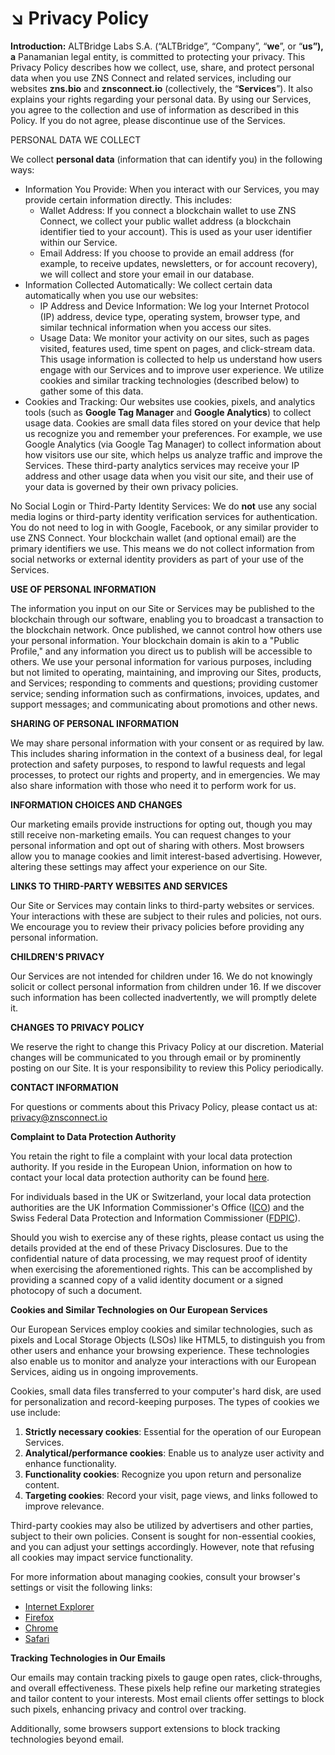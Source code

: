 # ↘️ Privacy Policy

**Introduction:** ALTBridge Labs S.A. (“ALTBridge”, “Company”, “**we**”, or “**us”), a** Panamanian legal entity, is committed to protecting your privacy. This Privacy Policy describes how we collect, use, share, and protect personal data when you use ZNS Connect and related services, including our websites **zns.bio** and **znsconnect.io** (collectively, the “**Services**”). It also explains your rights regarding your personal data. By using our Services, you agree to the collection and use of information as described in this Policy. If you do not agree, please discontinue use of the Services.

PERSONAL DATA WE COLLECT

We collect **personal data** (information that can identify you) in the following ways:

* Information You Provide: When you interact with our Services, you may provide certain information directly. This includes:
  * Wallet Address: If you connect a blockchain wallet to use ZNS Connect, we collect your public wallet address (a blockchain identifier tied to your account). This is used as your user identifier within our Service.
  * Email Address: If you choose to provide an email address (for example, to receive updates, newsletters, or for account recovery), we will collect and store your email in our database.
* Information Collected Automatically: We collect certain data automatically when you use our websites:
  * IP Address and Device Information: We log your Internet Protocol (IP) address, device type, operating system, browser type, and similar technical information when you access our sites.
  * Usage Data: We monitor your activity on our sites, such as pages visited, features used, time spent on pages, and click-stream data. This usage information is collected to help us understand how users engage with our Services and to improve user experience. We utilize cookies and similar tracking technologies (described below) to gather some of this data.
* Cookies and Tracking: Our websites use cookies, pixels, and analytics tools (such as **Google Tag Manager** and **Google Analytics**) to collect usage data. Cookies are small data files stored on your device that help us recognize you and remember your preferences. For example, we use Google Analytics (via Google Tag Manager) to collect information about how visitors use our site, which helps us analyze traffic and improve the Services. These third-party analytics services may receive your IP address and other usage data when you visit our site, and their use of your data is governed by their own privacy policies.

No Social Login or Third-Party Identity Services: We do **not** use any social media logins or third-party identity verification services for authentication. You do not need to log in with Google, Facebook, or any similar provider to use ZNS Connect. Your blockchain wallet (and optional email) are the primary identifiers we use. This means we do not collect information from social networks or external identity providers as part of your use of the Services.

**USE OF PERSONAL INFORMATION**

The information you input on our Site or Services may be published to the blockchain through our software, enabling you to broadcast a transaction to the blockchain network. Once published, we cannot control how others use your personal information. Your blockchain domain is akin to a "Public Profile," and any information you direct us to publish will be accessible to others. We use your personal information for various purposes, including but not limited to operating, maintaining, and improving our Sites, products, and Services; responding to comments and questions; providing customer service; sending information such as confirmations, invoices, updates, and support messages; and communicating about promotions and other news.

**SHARING OF PERSONAL INFORMATION**

We may share personal information with your consent or as required by law. This includes sharing information in the context of a business deal, for legal protection and safety purposes, to respond to lawful requests and legal processes, to protect our rights and property, and in emergencies. We may also share information with those who need it to perform work for us.

**INFORMATION CHOICES AND CHANGES**

Our marketing emails provide instructions for opting out, though you may still receive non-marketing emails. You can request changes to your personal information and opt out of sharing with others. Most browsers allow you to manage cookies and limit interest-based advertising. However, altering these settings may affect your experience on our Site.

**LINKS TO THIRD-PARTY WEBSITES AND SERVICES**

Our Site or Services may contain links to third-party websites or services. Your interactions with these are subject to their rules and policies, not ours. We encourage you to review their privacy policies before providing any personal information.

**CHILDREN'S PRIVACY**

Our Services are not intended for children under 16. We do not knowingly solicit or collect personal information from children under 16. If we discover such information has been collected inadvertently, we will promptly delete it.

**CHANGES TO PRIVACY POLICY**

We reserve the right to change this Privacy Policy at our discretion. Material changes will be communicated to you through email or by prominently posting on our Site. It is your responsibility to review this Policy periodically.

**CONTACT INFORMATION**

For questions or comments about this Privacy Policy, please contact us at:  privacy@znsconnect.io

**Complaint to Data Protection Authority**

You retain the right to file a complaint with your local data protection authority. If you reside in the European Union, information on how to contact your local data protection authority can be found [here](https://edpb.europa.eu/about-edpb/about-edpb/members_en).

For individuals based in the UK or Switzerland, your local data protection authorities are the UK Information Commissioner's Office ([ICO](https://ico.org.uk/global/contact-us/)) and the Swiss Federal Data Protection and Information Commissioner ([FDPIC](https://www.edoeb.admin.ch/edoeb/en/home/the-fdpic/contact/address.html)).

Should you wish to exercise any of these rights, please contact us using the details provided at the end of these Privacy Disclosures. Due to the confidential nature of data processing, we may request proof of identity when exercising the aforementioned rights. This can be accomplished by providing a scanned copy of a valid identity document or a signed photocopy of such a document.

**Cookies and Similar Technologies on Our European Services**

Our European Services employ cookies and similar technologies, such as pixels and Local Storage Objects (LSOs) like HTML5, to distinguish you from other users and enhance your browsing experience. These technologies also enable us to monitor and analyze your interactions with our European Services, aiding us in ongoing improvements.

Cookies, small data files transferred to your computer's hard disk, are used for personalization and record-keeping purposes. The types of cookies we use include:

1. **Strictly necessary cookies**: Essential for the operation of our European Services.
2. **Analytical/performance cookies**: Enable us to analyze user activity and enhance functionality.
3. **Functionality cookies**: Recognize you upon return and personalize content.
4. **Targeting cookies**: Record your visit, page views, and links followed to improve relevance.

Third-party cookies may also be utilized by advertisers and other parties, subject to their own policies. Consent is sought for non-essential cookies, and you can adjust your settings accordingly. However, note that refusing all cookies may impact service functionality.

For more information about managing cookies, consult your browser's settings or visit the following links:

* [Internet Explorer](https://support.microsoft.com/en-us/help/17442/windows-internet-explorer-delete-manage-cookies)
* [Firefox](https://support.mozilla.org/en-US/kb/enable-and-disable-cookies-website-preferences)
* [Chrome](https://support.google.com/chrome/answer/95647?co=GENIE.Platform%3DDesktop\&hl=en)
* [Safari](https://support.apple.com/guide/safari/manage-cookies-and-website-data-sfri11471/mac)

**Tracking Technologies in Our Emails**

Our emails may contain tracking pixels to gauge open rates, click-throughs, and overall effectiveness. These pixels help refine our marketing strategies and tailor content to your interests. Most email clients offer settings to block such pixels, enhancing privacy and control over tracking.

Additionally, some browsers support extensions to block tracking technologies beyond email.
